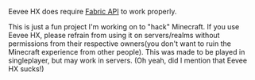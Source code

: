 Eevee HX does require [Fabric API](https://www.curseforge.com/minecraft/mc-mods/fabric-api) to work properly.

This is just a fun project I'm working on to "hack" Minecraft. If you use Eevee HX, please refrain from using it on servers/realms without permissions from their respective owners(you don't want to ruin the Minecraft experience from other people). This was made to be played in singleplayer, but may work in servers.
(Oh yeah, did I mention that Eevee HX sucks!)
